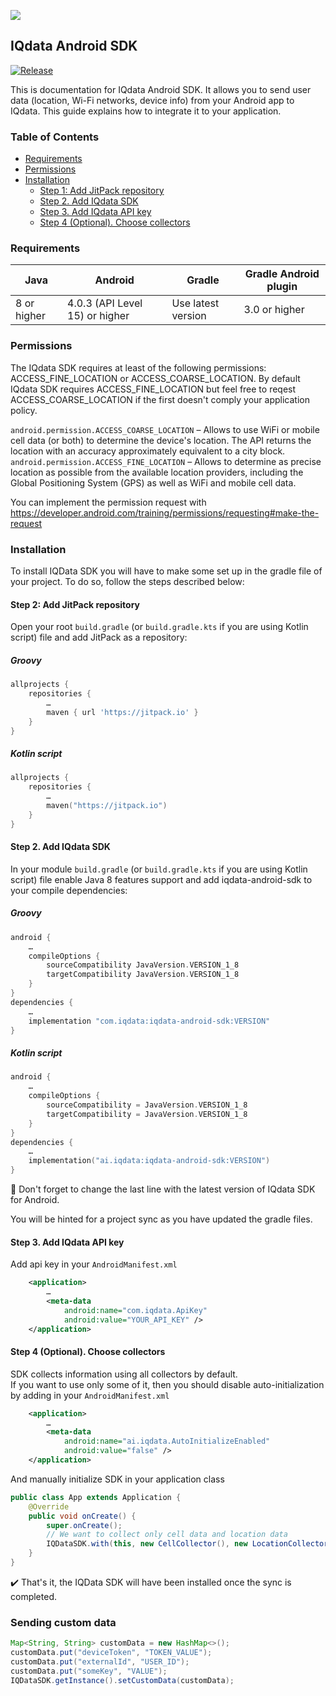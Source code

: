 ![](https://www.iqdata.ai/wp-content/uploads/2018/11/IQ-data_Primary-BM_RGB.png)

## IQdata Android SDK
                              

[![Release](https://jitpack.io/v/ai.iqdata/iqdata-android-sdk.svg)](https://jitpack.io/#ai.iqdata/iqdata-android-sdk)

This is documentation for IQdata Android SDK. It allows you to send user data (location, Wi-Fi networks, device info) from your Android app to IQdata. This guide explains how to integrate it to your application.

### Table of Contents
- [Requirements](#requirements)
- [Permissions](#permissions)
- [Installation](#installation)
    - [Step 1: Add JitPack repository](#step-1-add-jitpack-repository)
    - [Step 2. Add IQdata SDK](#step-2-add-iqdata-sdk)
    - [Step 3. Add IQdata API key](#step-3-add-iqdata-api-key)
    - [Step 4 (Optional). Choose collectors](#step-4-optional-choose-collectors)

### Requirements
|Java|Android|Gradle|Gradle Android plugin|
|---|---|---|---|
|8 or higher|4.0.3 (API Level 15) or higher|Use latest version|3.0 or higher|

### Permissions
The IQdata SDK requires at least of the following permissions: ACCESS_FINE_LOCATION or ACCESS_COARSE_LOCATION. By default IQdata SDK requires ACCESS_FINE_LOCATION but feel free to reqest ACCESS_COARSE_LOCATION if the first doesn't comply your application policy.

`android.permission.ACCESS_COARSE_LOCATION` – Allows to use WiFi or mobile cell data (or both) to determine the device's location. The API returns the location with an accuracy approximately equivalent to a city block.
`android.permission.ACCESS_FINE_LOCATION` – Allows to determine as precise location as possible from the available location providers, including the Global Positioning System (GPS) as well as WiFi and mobile cell data.

You can implement the permission request with https://developer.android.com/training/permissions/requesting#make-the-request

### Installation

To install IQData SDK you will have to make some set up in the gradle file of your project. To do so, follow the steps described below:

#### Step 2: Add JitPack repository

Open your root `build.gradle` (or `build.gradle.kts` if you are using Kotlin script) file and add JitPack as a repository:

##### Groovy
```groovy
allprojects {
    repositories {
        …
        maven { url 'https://jitpack.io' }
    }
}
```
##### Kotlin script
```kotlin
allprojects {
    repositories {
        …
        maven("https://jitpack.io")
    }
}
```

#### Step 2. Add IQdata SDK

In your module `build.gradle` (or `build.gradle.kts` if you are using Kotlin script) file enable Java 8 features support and add iqdata-android-sdk to your compile dependencies:

##### Groovy
```groovy
android {
    …
    compileOptions {
        sourceCompatibility JavaVersion.VERSION_1_8
        targetCompatibility JavaVersion.VERSION_1_8
    }
}
dependencies {
    …
    implementation "com.iqdata:iqdata-android-sdk:VERSION"
}
```
##### Kotlin script
```kotlin
android {
    …
    compileOptions {
        sourceCompatibility = JavaVersion.VERSION_1_8
        targetCompatibility = JavaVersion.VERSION_1_8
    }
}
dependencies {
    …
    implementation("ai.iqdata:iqdata-android-sdk:VERSION")
}
```
:small_blue_diamond: Don't forget to change the last line with the latest version of IQdata SDK for Android.

You will be hinted for a project sync as you have updated the gradle files.

#### Step 3. Add IQdata API key

Add api key in your `AndroidManifest.xml`
```xml
    <application>
        …
        <meta-data
            android:name="com.iqdata.ApiKey"
            android:value="YOUR_API_KEY" />
    </application>
```
#### Step 4 (Optional). Choose collectors

SDK collects information using all collectors by default.  
If you want to use only some of it, then you should disable auto-initialization by adding in your `AndroidManifest.xml`
```xml
    <application>
        …
        <meta-data
            android:name="ai.iqdata.AutoInitializeEnabled"
            android:value="false" />
    </application>
```

And manually initialize SDK in your application class
```java
public class App extends Application {
    @Override
    public void onCreate() {
        super.onCreate();
        // We want to collect only cell data and location data
        IQDataSDK.with(this, new CellCollector(), new LocationCollector());
    }
}
``` 
:heavy_check_mark: That's it, the IQData SDK will have been installed once the sync is completed.

### Sending custom data
```java
Map<String, String> customData = new HashMap<>();
customData.put("deviceToken", "TOKEN_VALUE");
customData.put("externalId", "USER_ID");
customData.put("someKey", "VALUE");
IQDataSDK.getInstance().setCustomData(customData);
```

